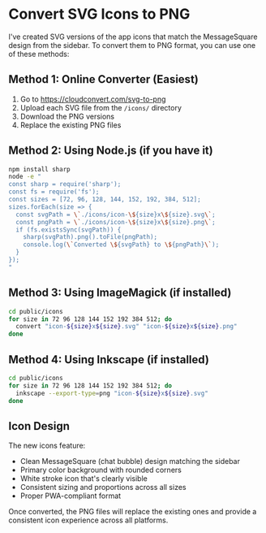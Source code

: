 # Convert SVG Icons to PNG

I've created SVG versions of the app icons that match the MessageSquare design
from the sidebar. To convert them to PNG format, you can use one of these
methods:

## Method 1: Online Converter (Easiest)

1. Go to https://cloudconvert.com/svg-to-png
2. Upload each SVG file from the `/icons/` directory
3. Download the PNG versions
4. Replace the existing PNG files

## Method 2: Using Node.js (if you have it)

```bash
npm install sharp
node -e "
const sharp = require('sharp');
const fs = require('fs');
const sizes = [72, 96, 128, 144, 152, 192, 384, 512];
sizes.forEach(size => {
  const svgPath = \`./icons/icon-\${size}x\${size}.svg\`;
  const pngPath = \`./icons/icon-\${size}x\${size}.png\`;
  if (fs.existsSync(svgPath)) {
    sharp(svgPath).png().toFile(pngPath);
    console.log(\`Converted \${svgPath} to \${pngPath}\`);
  }
});
"
```

## Method 3: Using ImageMagick (if installed)

```bash
cd public/icons
for size in 72 96 128 144 152 192 384 512; do
  convert "icon-${size}x${size}.svg" "icon-${size}x${size}.png"
done
```

## Method 4: Using Inkscape (if installed)

```bash
cd public/icons
for size in 72 96 128 144 152 192 384 512; do
  inkscape --export-type=png "icon-${size}x${size}.svg"
done
```

## Icon Design

The new icons feature:

- Clean MessageSquare (chat bubble) design matching the sidebar
- Primary color background with rounded corners
- White stroke icon that's clearly visible
- Consistent sizing and proportions across all sizes
- Proper PWA-compliant format

Once converted, the PNG files will replace the existing ones and provide a
consistent icon experience across all platforms.
